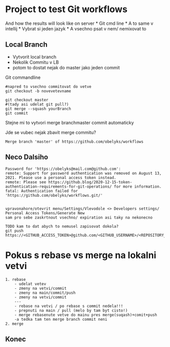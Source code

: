 # Project to test Git workflows

And how the results will look like on server
    * Git cmd line
    * A to same v intellij
    * Vybrat si jeden jazyk
    * A vsechno psat v nem/ nemixovat to

## Local Branch

 * Vytvorit local branch
 * Nekolik Commitu v LB
 * potom to dostat nejak do master jako jeden commit

Git commandline

    #napred to vsechno commitovat do vetve 
    git checkout -b novevetevname
    
    git checkout master
    #(tady asi udelat git pull?)
    git merge --squash yourBranch
    git commit

Stejne mi to vytvori merge branchmaster commit automaticky


Jde se vubec nejak zbavit merge commitu?
    
    Merge branch 'master' of https://github.com/obelyks/workflows


## Neco Dalsiho 



    Password for 'https://obelyks@mail.com@github.com':
    remote: Support for password authentication was removed on August 13, 2021. Please use a personal access token instead.
    remote: Please see https://github.blog/2020-12-15-token-authentication-requirements-for-git-operations/ for more information.
    fatal: Authentication failed for 'https://github.com/obelyks/workflows.git/'


    vpravonahore/otevrit menu/Settings/Vlevodole <> Developers settings/ Personal Access Tokens/Generate New
    sam pro sebe zaskrtnout vsechno/ expiration asi taky na nekonecno

    TODO kam to dat abych to nemusel zapisovat dokola?
    git push https://<GITHUB_ACCESS_TOKEN>@github.com/<GITHUB_USERNAME>/<REPOSITORY_NAME>.git


# Pokus s rebase vs merge na lokalni vetvi
    1. rebase
        - udelat vetev
        - zmeny na vetvi/commit
        - zmeny na main/commit/push
        - zmeny na vetvi/commit
        ---
        - rebase na vetvi / po rebase s commit nedela!!!
        - prepnuti na main / pull (melo by tam byt cisto!)
        - merge rebasenute vetve do mainu pres merge(suqash)+comit+push
        -a tedka tam ten merge branch commit neni
    2. merge


## Konec

